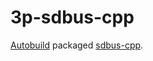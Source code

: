 # 3p-sdbus-cpp

[Autobuild][] packaged [sdbus-cpp][].

[Autobuild]: https://github.com/secondlife/autobuild
[sdbus-cpp]: https://github.com/Kistler-Group/sdbus-cpp
